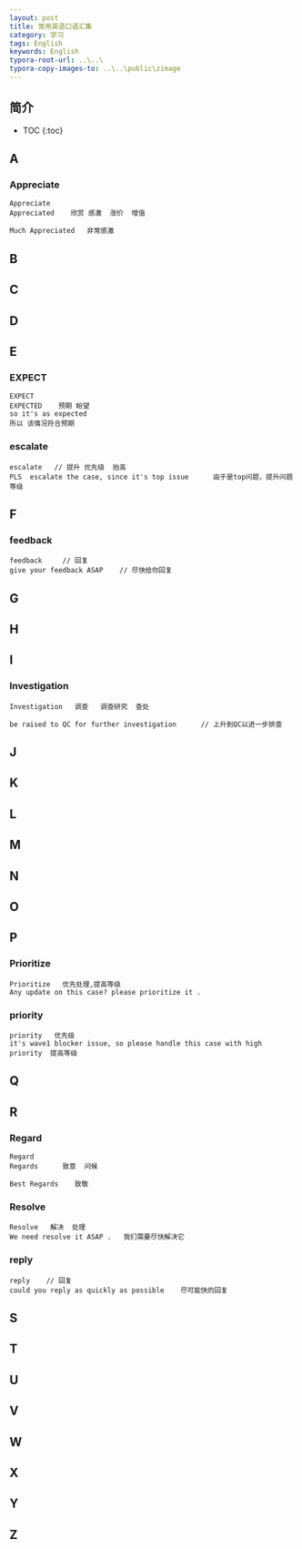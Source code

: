 ```yaml
---
layout: post
title: 常用英语口语汇集
category: 学习
tags: English 
keywords: English 
typora-root-url: ..\..\
typora-copy-images-to: ..\..\public\zimage
---
```


## 简介
 * TOC
 {:toc}
## A


### Appreciate
```
Appreciate
Appreciated    欣赏 感激  涨价  增值

Much Appreciated   非常感激

```

## B
## C
## D
## E

### EXPECT
```
EXPECT
EXPECTED    预期 盼望
so it's as expected  
所以 该情况符合预期

```
### escalate
```
escalate   // 提升 优先级  抬高
PLS  escalate the case, since it's top issue      由于是top问题，提升问题等级
```
## F

### feedback
```
feedback     // 回复
give your feedback ASAP    // 尽快给你回复
```
## G
## H
## I
### Investigation
```
Investigation   调查   调查研究  查处

be raised to QC for further investigation      // 上升到QC以进一步排查

```
## J
## K
## L
## M
## N
## O
## P

### Prioritize
```
Prioritize   优先处理,提高等级
Any update on this case? please prioritize it .
```

### priority
```
priority   优先级
it's wave1 blocker issue, so please handle this case with high priority  提高等级

```
## Q
## R

### Regard
```
Regard
Regards      致意  问候

Best Regards    致敬
```

### Resolve
```
Resolve   解决  处理 
We need resolve it ASAP .   我们需要尽快解决它

```

### reply
```
reply    // 回复
could you reply as quickly as possible    尽可能快的回复
```
## S
## T
## U
## V
## W
## X
## Y
## Z
